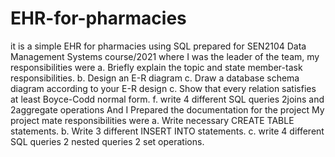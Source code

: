 # EHR-for-pharmacies
it is a simple EHR for pharmacies using SQL prepared for SEN2104 Data Management Systems course/2021
where I was the leader of the team, my responsibilities were 
a.	Briefly explain the topic and state member-task responsibilities.
b.	Design an E-R diagram
c.	Draw a database schema diagram according to your  E-R  design
c. Show that every relation satisfies at least Boyce-Codd normal form.
f. write 4 different SQL queries 2joins and 2aggregate operations 
And I Prepared the documentation for the project
My project mate responsibilities were
a. Write necessary CREATE TABLE statements.
b. Write 3 different INSERT INTO statements.
c. write 4 different SQL queries 2 nested queries 2 set operations.
